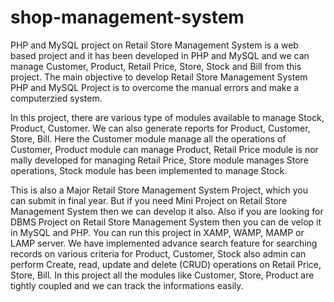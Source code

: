 # shop-management-system
PHP and MySQL project on Retail Store Management System is a web based project and it has been developed in PHP and MySQL and we can manage Customer, Product, Retail Price, Store, Stock and Bill from this project. The main objective to develop Retail Store Management System PHP and MySQL Project is to overcome the manual errors and make a computerzied system.

In this project, there are various type of modules available to manage Stock, Product, Customer. We can also generate reports for Product, Customer, Store, Bill. Here the Customer module manage all the operations of Customer, Product module can manage Product, Retail Price module is nor mally developed for managing Retail Price, Store module manages Store operations, Stock module has been implemented to manage Stock.

This is also a Major Retail Store Management System Project, which you can submit in final year. But if you need Mini Project on Retail Store Management System then we can develop it also. Also if you are looking for DBMS Project on Retail Store Management System then you can de velop it in MySQL and PHP. You can run this project in XAMP, WAMP, MAMP or LAMP server. We have implemented advance search feature for searching records on various criteria for Product, Customer, Stock also admin can perform Create, read, update and delete (CRUD) operations on Retail Price, Store, Bill. In this project all the modules like Customer, Store, Product are tightly coupled and we can track the informations easily.
